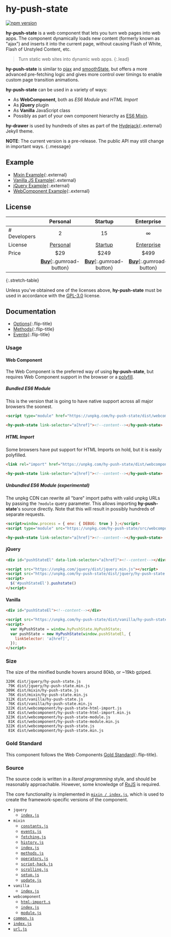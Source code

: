 # hy-push-state

[![npm version](https://badge.fury.io/js/hy-push-state.svg)](https://badge.fury.io/js/hy-push-state)

**hy-push-state** is a web component that lets you turn web pages into web apps.
The component dynamically loads new content (formerly known as "ajax") and inserts it into the current page,
without causing Flash of White, Flash of Unstyled Content, etc.

> Turn static web sites into dynamic web apps.
{:.lead}

**hy-push-state** is similar to [pjax] and [smoothState], but offers a more advanced pre-fetching logic and
gives more control over timings to enable custom page transition animations.

**hy-push-state** can be used in a variety of ways:
* As **WebComponent**, both as *ES6 Module* and *HTML Import*
* As **jQuery** plugin
* As **Vanilla** JavaScript class
* Possibly as part of your own component hierarchy as [ES6 Mixin][esmixins].

**hy-drawer** is used by hundreds of sites as part of the [Hydejack]{:.external} Jekyll theme.

**NOTE**: The current version is a pre-release. The public API may still change in important ways.
{:.message}

[pjax]: https://github.com/defunkt/jquery-pjax
[smoothstate]: https://github.com/miguel-perez/smoothState.js
[esmixins]: http://justinfagnani.com/2015/12/21/real-mixins-with-javascript-classes/
[rxjs]: https://github.com/ReactiveX/rxjs
[hydejack]: https://qwtel.com/hydejack/

<!--more-->

## Example

* [Mixin Example](https://qwtel.com/hy-push-state/example/mixin/){:.external}
* [Vanilla JS Example](https://qwtel.com/hy-push-state/example/vanilla/){:.external}
* [jQuery Example](https://qwtel.com/hy-push-state/example/jquery/){:.external}
* [WebComponent Example](https://qwtel.com/hy-push-state/example/webcomponent/){:.external}


## License

|              | Personal           | Startup            | Enterprise         |
|:-------------|:------------------:|:------------------:|:------------------:|
| # Developers | 2                  | 15                 | ∞                  |
| License      | [Personal][pl]     | [Startup][sl]      | [Enterprise][el]   |
| Price        | $29                | $249               | $499               |
| | [**Buy**][bp]{:.gumroad-button} | [**Buy**][bs]{:.gumroad-button} | [**Buy**][be]{:.gumroad-button} |
{:.stretch-table}

Unless you've obtained one of the licenses above, **hy-push-state** must be used in accordance with the [GPL-3.0](LICENSE.md) license.

[pl]: licenses/personal.md
[sl]: licenses/startup.md
[el]: licenses/enterprise.md
[bp]: https://gumroad.com/l/hy-push-state-personal
[bs]: https://gumroad.com/l/hy-push-state-startup
[be]: https://gumroad.com/l/hy-push-state-enterprise


## Documentation

* [Options](doc/options.md){:.flip-title}
* [Methods](doc/methods.md){:.flip-title}
* [Events](doc/events.md){:.flip-title}

### Usage
#### Web Component
The Web Component is the preferred way of using **hy-push-state**, but requires Web Component support in the browser or a [polyfill](https://github.com/webcomponents/webcomponentsjs).

##### Bundled ES6 Module
This is the version that is going to have native support across all major browsers the soonest.

~~~html
<script type="module" href="https://unpkg.com/hy-push-state/dist/webcomponent/hy-push-state-module.min.js"></script>

<hy-push-state link-selector="a[href]"><!--content--></hy-push-state>
~~~

##### HTML Import
Some browsers have put support for HTML Imports on hold, but it is easily polyfilled.

~~~html
<link rel="import" href="https://unpkg.com/hy-push-state/dist/webcomponent/hy-push-state.min.html">

<hy-push-state link-selector="a[href]"><!--content--></hy-push-state>
~~~

##### Unbundled ES6 Module (experimental)
The unpkg CDN can rewrite all "bare" import paths with valid unpkg URLs by passing the `?module` query parameter.
This allows importing **hy-push-state**'s source directly.
Note that this will result in possibly hundreds of separate requests.

~~~html
<script>window.process = { env: { DEBUG: true } };</script>
<script type="module" src="https://unpkg.com/hy-push-state/src/webcomponent/module?module"></script>

<hy-push-state link-selector="a[href]"><!--content--></hy-push-state>
~~~

#### jQuery

~~~html
<div id="pushStateEl" data-link-selector="a[href]"><!--content--></div>

<script src="https://unpkg.com/jquery/dist/jquery.min.js"></script>
<script src="https://unpkg.com/hy-push-state/dist/jquery/hy-push-state.min.js"></script>
<script>
  $('#pushStateEl').pushstate()
</script>
~~~

#### Vanilla
~~~html
<div id="pushStateEl"><!--content--></div>

<script src="https://unpkg.com/hy-push-state/dist/vanilla/hy-push-state.min.js"></script>
<script>
  var HyPushState = window.hyPushState.HyPushState;
  var pushState = new HyPushState(window.pushStateEl, {
    linkSelector: 'a[href]',
  });
</script>
~~~


### Size
The size of the minified bundle hovers around 80kb, or ~19kb gziped.

```
320K dist/jquery/hy-push-state.js
 79K dist/jquery/hy-push-state.min.js
309K dist/mixin/hy-push-state.js
 76K dist/mixin/hy-push-state.min.js
312K dist/vanilla/hy-push-state.js
 76K dist/vanilla/hy-push-state.min.js
322K dist/webcomponent/hy-push-state-html-import.js
 81K dist/webcomponent/hy-push-state-html-import.min.js
323K dist/webcomponent/hy-push-state-module.js
 81K dist/webcomponent/hy-push-state-module.min.js
322K dist/webcomponent/hy-push-state.js
 81K dist/webcomponent/hy-push-state.min.js
```


### Gold Standard
This component follows the Web Components [Gold Standard](doc/gold-standard.md){:.flip-title}.


### Source
The source code is written in a *literal programming* style, and should be reasonably approachable.
However, some knowledge of [RxJS] is required.

The core functionality is implemented in [`mixin / index.js`](doc/source/mixin/README.md),
which is used to create the framework-specific versions of the component.

* `jquery`
  * [`index.js`](doc/source/jquery/README.md)
* `mixin`
  * [`constants.js`](doc/source/mixin/constants.md)
  * [`events.js`](doc/source/mixin/events.md)
  * [`fetching.js`](doc/source/mixin/fetching.md)
  * [`history.js`](doc/source/mixin/history.md)
  * [`index.js`](doc/source/mixin/README.md)
  * [`methods.js`](doc/source/mixin/methods.md)
  * [`operators.js`](doc/source/mixin/operators.md)
  * [`script-hack.js`](doc/source/mixin/script-hack.md)
  * [`scrolling.js`](doc/source/mixin/scrolling.md)
  * [`setup.js`](doc/source/mixin/setup.md)
  * [`update.js`](doc/source/mixin/update.md)
* `vanilla`
  * [`index.js`](doc/source/vanilla/README.md)
* `webcomponent`
  * [`html-import.s`](doc/source/webcomponent/html-import.md)
  * [`index.js`](doc/source/webcomponent/README.md)
  * [`module.js`](doc/source/webcomponent/module.md)
* [`common.js`](doc/source/common.md)
* [`index.js`](doc/source/README.md)
* [`url.js`](doc/source/url.md)

